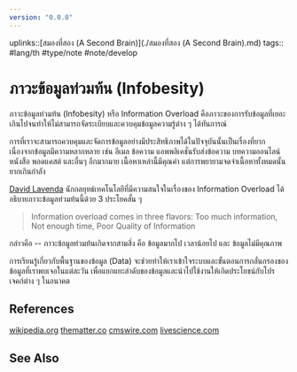```yaml
---
version: "0.0.0"
---
```


uplinks::[สมองที่สอง (A Second Brain)](./สมองที่สอง (A Second Brain).md)
tags:: #lang/th #type/note #note/develop
# ภาวะข้อมูลท่วมท้น (Infobesity)
ภาวะข้อมูลท่วมท้น (Infobesity) หรือ Information Overload คือภาวะของการรับข้อมูลที่เยอะเกินไปจนทำให้ไม่สามารถจัดระเบียบและควบคุมข้อมูลความรู้ต่าง ๆ ได้ทันการณ์

การที่เราจะสามารถควบคุมและจัดการข้อมูลอย่างมีประสิทธิภาพได้ในปัจจุบันนั้นเป็นเรื่องที่ยากเนื่องจากข้อมูลมีความหลากหลาย เช่น อีเมล ข้อความ แอพพลิเคชั่นรับส่งข้อความ บทความออนไลน์ หนังสือ พอดแคสต์ และอื่นๆ อีกมากมาย เนื้อหาเหล่านี้มีคุณค่า แต่การพยายามจดจำเนื้อหาทั้งหมดนั้นยากเกินกำลัง

[David Lavenda](https://www.linkedin.com/in/dlavenda/)  นักกลยุทธ์เทคโนโลยีที่มีความสนใจในเรื่องของ Information Overload ได้อธิบายภาวะข้อมูลท่วมท้นนี้ด้วย 3 ประโยคสั้น ๆ

>Information overload comes in three flavors:
>Too much information, Not enough time, Poor Quality of Information

กล่าวคือ -- ภาวะข้อมูลท่วมท้นเกิดจากสามสิ่ง คือ ข้อมูลมากไป เวลาน้อยไป และ ข้อมูลไม่มีคุณภาพ

การเรียนรู้เกี่ยวกับพื้นฐานของข้อมูล (Data) จะช่วยทำให้เราเข้าใจระบบและขั้นตอนการกลั่นกรองของข้อมูลที่เราพบเจอในแต่ละวัน เพื่อแยกแยะลำดับของข้อมูลและนำไปใช้งานให้เกิดประโยชน์กับโปรเจคก์ต่าง ๆ ในอนาคต

## References
[wikipedia.org](https://th.wikipedia.org/wiki/%E0%B8%A0%E0%B8%B2%E0%B8%A7%E0%B8%B0%E0%B8%82%E0%B9%89%E0%B8%AD%E0%B8%A1%E0%B8%B9%E0%B8%A5%E0%B8%97%E0%B9%88%E0%B8%A7%E0%B8%A1%E0%B8%97%E0%B9%89%E0%B8%99)
[thematter.co](https://thematter.co/uncategorized/infobesity/29333)
[cmswire.com](https://www.cmswire.com/digital-workplace/information-overload-comes-in-3-flavors-heres-how-to-combat-it/)
[livescience.com](https://www.livescience.com/2493-mind-limit-4.html#:~:text=Your%20brain%20may%20only%20be,conscious%20mind%20at%20one%20time.)

## See Also

